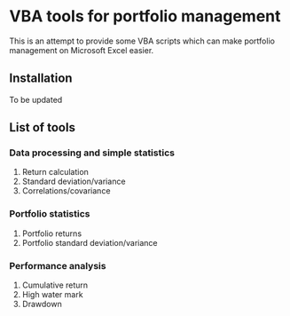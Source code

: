 # VBA tools for portfolio management  
 This is an attempt to provide some VBA scripts which can make portfolio management on Microsoft Excel easier. 

## Installation
 To be updated

## List of tools
### Data processing and simple statistics
 1. Return calculation
 2. Standard deviation/variance
 3. Correlations/covariance
### Portfolio statistics
 1. Portfolio returns
 2. Portfolio standard deviation/variance
### Performance analysis
 1. Cumulative return
 2. High water mark
 3. Drawdown
